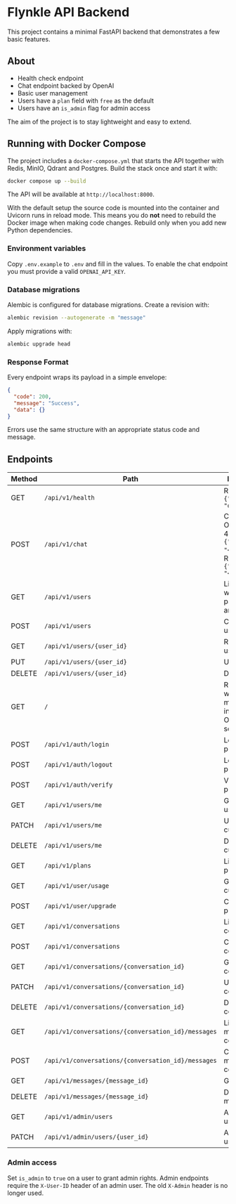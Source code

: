# Flynkle API Backend

This project contains a minimal FastAPI backend that demonstrates a few basic features.

## About

- Health check endpoint
- Chat endpoint backed by OpenAI
- Basic user management
- Users have a `plan` field with `free` as the default
- Users have an `is_admin` flag for admin access

The aim of the project is to stay lightweight and easy to extend.

## Running with Docker Compose

The project includes a `docker-compose.yml` that starts the API together with
Redis, MinIO, Qdrant and Postgres. Build the stack once and start it with:

```bash
docker compose up --build
```

The API will be available at `http://localhost:8000`.

With the default setup the source code is mounted into the container and
Uvicorn runs in reload mode. This means you do **not** need to rebuild the
Docker image when making code changes. Rebuild only when you add new Python
dependencies.

### Environment variables

Copy `.env.example` to `.env` and fill in the values. To enable the chat
endpoint you must provide a valid `OPENAI_API_KEY`.

### Database migrations

Alembic is configured for database migrations. Create a revision with:

```bash
alembic revision --autogenerate -m "message"
```

Apply migrations with:

```bash
alembic upgrade head
```

### Response Format

Every endpoint wraps its payload in a simple envelope:

```json
{
  "code": 200,
  "message": "Success",
  "data": {}
}
```

Errors use the same structure with an appropriate status code and message.


## Endpoints

| Method | Path | Description |
| ------ | ---- | ----------- |
| GET | `/api/v1/health` | Returns `{"status": "ok"}` |
| POST | `/api/v1/chat` | Chat with OpenAI GPT-4. Body: `{"message": "<text>"}`. Returns `{"response": "<reply>"}` |
| GET | `/api/v1/users` | List users with pagination and search |
| POST | `/api/v1/users` | Create a new user |
| GET | `/api/v1/users/{user_id}` | Retrieve a user by ID |
| PUT | `/api/v1/users/{user_id}` | Update a user |
| DELETE | `/api/v1/users/{user_id}` | Delete a user |
| GET | `/` | Returns a welcome message (not in the OpenAPI schema) |
| POST | `/api/v1/auth/login` | Login placeholder |
| POST | `/api/v1/auth/logout` | Logout placeholder |
| POST | `/api/v1/auth/verify` | Verification placeholder |
| GET | `/api/v1/users/me` | Get current user |
| PATCH | `/api/v1/users/me` | Update current user |
| DELETE | `/api/v1/users/me` | Delete current user |
| GET | `/api/v1/plans` | List available plans |
| GET | `/api/v1/user/usage` | Get usage for current user |
| POST | `/api/v1/user/upgrade` | Change user plan |
| GET | `/api/v1/conversations` | List user conversations |
| POST | `/api/v1/conversations` | Create conversation |
| GET | `/api/v1/conversations/{conversation_id}` | Get conversation |
| PATCH | `/api/v1/conversations/{conversation_id}` | Update conversation |
| DELETE | `/api/v1/conversations/{conversation_id}` | Delete conversation |
| GET | `/api/v1/conversations/{conversation_id}/messages` | List messages in conversation |
| POST | `/api/v1/conversations/{conversation_id}/messages` | Create message in conversation |
| GET | `/api/v1/messages/{message_id}` | Get message |
| DELETE | `/api/v1/messages/{message_id}` | Delete message |
| GET | `/api/v1/admin/users` | Admin list users |
| PATCH | `/api/v1/admin/users/{user_id}` | Admin update user |

### Admin access

Set `is_admin` to `true` on a user to grant admin rights. Admin endpoints
require the `X-User-ID` header of an admin user. The old `X-Admin` header is no
longer used.

